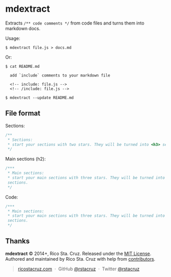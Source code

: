 # mdextract

Extracts `/** code comments */` from code files and turns them into markdown 
docs.

Usage:

    $ mdextract file.js > docs.md

Or:

    $ cat README.md

      add `include` comments to your markdown file

      <!-- include: file.js -->
      <!-- /include: file.js -->

    $ mdextract --update README.md

File format
-----------

Sections:

```js
/**
 * Sections:
 * start your sections with two stars. They will be turned into <h3> sections.
 */
```

Main sections (h2):

```js
/***
 * Main sections:
 * start your main sections with three stars. They will be turned into <h2> 
 sections.
 */
```

Code:

```js
/***
 * Main sections:
 * start your main sections with three stars. They will be turned into <h2> 
 sections.
 */
```


Thanks
------

**mdextract** © 2014+, Rico Sta. Cruz. Released under the [MIT License].<br>
Authored and maintained by Rico Sta. Cruz with help from [contributors].

> [ricostacruz.com](http://ricostacruz.com) &nbsp;&middot;&nbsp;
> GitHub [@rstacruz](https://github.com/rstacruz) &nbsp;&middot;&nbsp;
> Twitter [@rstacruz](https://twitter.com/rstacruz)

[MIT License]: http://mit-license.org/
[contributors]: http://github.com/rstacruz/mdextract/contributors
